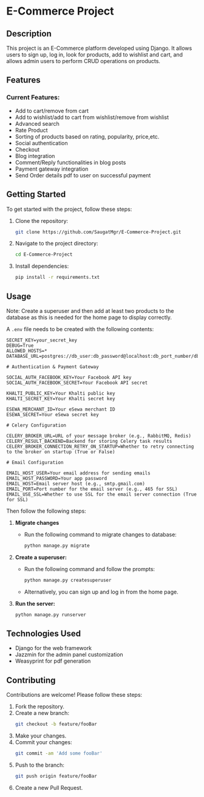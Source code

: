 # E-Commerce Project

## Description
This project is an E-Commerce platform developed using Django. It allows users to sign up, log in, look for products, add to wishlist and cart, and allows admin users to perform CRUD operations on products.

## Features

### Current Features:
- Add to cart/remove from cart
- Add to wishlist/add to cart from wishlist/remove from wishlist
- Advanced search
- Rate Product
- Sorting of products based on rating, popularity, price,etc.
- Social authentication
- Checkout
- Blog integration
- Comment/Reply functionalities in blog posts
- Payment gateway integration
- Send Order details pdf to user on successful payment

## Getting Started

To get started with the project, follow these steps:

1. Clone the repository:
    ```bash
    git clone https://github.com/SaugatMgr/E-Commerce-Project.git
    ```
2. Navigate to the project directory:
    ```bash
    cd E-Commerce-Project
    ```
3. Install dependencies:
    ```bash
    pip install -r requirements.txt
    ```

## Usage
Note: Create a superuser and then add at least two products to the database as this is needed for the home page to display correctly.

A `.env` file needs to be created with the following contents:
```env
SECRET_KEY=your_secret_key
DEBUG=True
ALLOWED_HOSTS=*
DATABASE_URL=postgres://db_user:db_password@localhost:db_port_number/db_name

# Authentication & Payment Gateway

SOCIAL_AUTH_FACEBOOK_KEY=Your Facebook API key
SOCIAL_AUTH_FACEBOOK_SECRET=Your Facebook API secret

KHALTI_PUBLIC_KEY=Your Khalti public key
KHALTI_SECRET_KEY=Your Khalti secret key

ESEWA_MERCHANT_ID=Your eSewa merchant ID
ESEWA_SECRET=Your eSewa secret key

# Celery Configuration

CELERY_BROKER_URL=URL of your message broker (e.g., RabbitMQ, Redis)
CELERY_RESULT_BACKEND=Backend for storing Celery task results
CELERY_BROKER_CONNECTION_RETRY_ON_STARTUP=Whether to retry connecting to the broker on startup (True or False)

# Email Configuration

EMAIL_HOST_USER=Your email address for sending emails
EMAIL_HOST_PASSWORD=Your app password
EMAIL_HOST=Email server host (e.g., smtp.gmail.com)
EMAIL_PORT=Port number for the email server (e.g., 465 for SSL)
EMAIL_USE_SSL=Whether to use SSL for the email server connection (True for SSL)
```

Then follow the following steps:
1. **Migrate changes**
   - Run the following command to migrate changes to database:
      ```bash
      python manage.py migrate
      ```
2. **Create a superuser:**
    - Run the following command and follow the prompts:
        ```bash
        python manage.py createsuperuser
        ```
    - Alternatively, you can sign up and log in from the home page.

3. **Run the server:**
    ```bash
    python manage.py runserver
    ```

## Technologies Used

- Django for the web framework
- Jazzmin for the admin panel customization
- Weasyprint for pdf generation

## Contributing

Contributions are welcome! Please follow these steps:

1. Fork the repository.
2. Create a new branch:
    ```bash
    git checkout -b feature/fooBar
    ```
3. Make your changes.
4. Commit your changes:
    ```bash
    git commit -am 'Add some fooBar'
    ```
5. Push to the branch:
    ```bash
    git push origin feature/fooBar
    ```
6. Create a new Pull Request.
